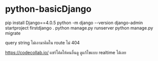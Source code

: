 # python-basicDjango
pip install Django==4.0.5
python -m django --version
django-admin startproject firstdjango .
python manage.py runserver
python manage.py migrate

query string ไม่เอามาคิดใน route ไม่ 404

https://codecollab.io/ แชร์โค้ดให้คนอื่นดู ดูแก้ไขแบบ realtime ได้เลย


